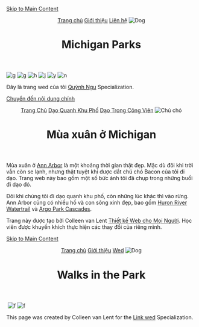 <!DOCTYPE html>
<html lang="en">
<head>
  <meta charset="UTF-8">
  <meta name="viewport" content="width=device-width, initial-scale=1.0">
  <title>Michigan Parks - Home</title>
  <link rel="stylesheet" href="../css/style.css">
</head>
<body>

  <a href="#main" class="skip">Skip to Main Content</a>

  <header>
    <nav>
      <a href="index.html">Trang chủ</a>
      <a href="walks.html">Giới thiệu</a>
      <a href="park.html">Liên hệ</a>
      <img src="../images/meo.png" alt="Dog">
    </nav>
    <h1>Michigan Parks</h1>
  </header>

  <main id="main">
    <section class="gallery">
      <img src="../images/anh2png.png" alt="g">
      <img src="../images/anh3.png" alt="g">
      <img src="../images/anh4.png" alt="h">
      <img src="../images/anh5.png" alt="j">
      <img src="../images/ba.png" alt="y">
      <img src="../images/cay.png" alt="n">
    </section>
  </main>

  <footer>
    <p>
      Đây là trang wed của tôi
      <a href="https://www.facebook.com/quynhh.diem.503">Quỳnh Ngu</a> 
      Specialization.
    </p>
  </footer>

</body>
</html>

<!DOCTYPE html>
<html lang="vi">
<head>
  <meta charset="UTF-8">
  <meta name="viewport" content="width=device-width, initial-scale=1.0">
  <title>Những chuyến dạo quanh khu phố</title>
  <link rel="stylesheet" href="../css/style.css">
</head>
<body>

  <a href="#main" class="skip">Chuyển đến nội dung chính</a>

  <header>
    <nav>
      <a href="index.html">Trang Chủ</a>
      <a href="walks.html">Dạo Quanh Khu Phố</a>
      <a href="park.html">Dạo Trong Công Viên</a>
      <img src="dog.jpg" alt="Chú chó">
    </nav>
    <h1>Mùa xuân ở Michigan</h1>
  </header>

  <main id="main">
    <section class="text-box">
      <p>
        Mùa xuân ở <a href="#">Ann Arbor</a> là một khoảng thời gian thật đẹp. 
        Mặc dù đôi khi trời vẫn còn se lạnh, nhưng thật tuyệt khi được dắt chú chó Bacon của tôi đi dạo. 
        Trang web này bao gồm một số bức ảnh tôi đã chụp trong những buổi đi dạo đó.
      </p>
      <p>
        Đôi khi chúng tôi đi dạo quanh khu phố, còn những lúc khác thì vào rừng. 
        Ann Arbor cũng có nhiều hồ và con sông xinh đẹp, bao gồm 
        <a href="#">Huron River Watertrail</a> và 
        <a href="#">Argo Park Cascades</a>.
      </p>
    </section>
  </main>

  <footer>
    <p>
      Trang này được tạo bởi Colleen van Lent 
      <a href="https://www.coursera.org/specializations/web-design">Thiết kế Web cho Mọi Người</a>. 
      Học viên được khuyến khích thực hiện các thay đổi của riêng mình.
    </p>
  </footer>

</body>
</html>

<!DOCTYPE html>
<html lang="en">
<head>
  <meta charset="UTF-8">
  <meta name="viewport" content="width=device-width, initial-scale=1.0">
  <title>Walks in the Park</title>
  <link rel="stylesheet" href="../css/style.css">
</head>
<body>

  <a href="#main" class="skip">Skip to Main Content</a>

  <header>
    <nav>
      <a href="index.html">Trang chủ</a>
      <a href="walks.html">Giới thiệu</a>
      <a href="park.html">Wed</a>
      <img src="../images/anh1.png" alt="Dog">
    </nav>
    <h1>Walks in the Park</h1>
  </header>

  <main id="main">
    <section class="gallery">
      <img src="../images/anh1.png" alt="">
      <img src="../images/ba.png" alt=" f">
      <img src="../images/ho.png" alt="f">
    </section>
  </main>

  <footer>
    <p>
      This page was created by Colleen van Lent for the 
      <a href="https://xaydungchinhsach.chinhphu.vn/lich-thi-tuyen-sinh-vao-lop-10-tai-ha-noi-nam-hoc-2025-2026-119250321125128371.htm">Link wed</a> 
      Specialization.
    </p>
  </footer>

</body>
</html>
